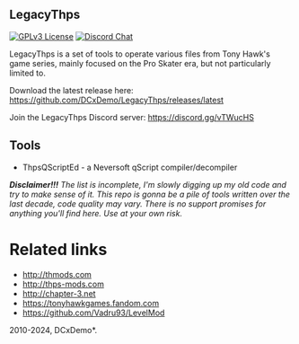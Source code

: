 ## LegacyThps

[![GPLv3 License](https://img.shields.io/badge/License-GPL%20v3-green.svg)](https://opensource.org/licenses/GPL-3.0)
[![Discord Chat](https://img.shields.io/discord/527135227546435584.svg)](https://discord.gg/vTWucHS)

LegacyThps is a set of tools to operate various files from Tony Hawk's game series, mainly focused on the Pro Skater era, but not particularly limited to.

Download the latest release here: https://github.com/DCxDemo/LegacyThps/releases/latest

Join the LegacyThps Discord server: https://discord.gg/vTWucHS

## Tools

* ThpsQScriptEd - a Neversoft qScript compiler/decompiler

_**Disclaimer!!!** The list is incomplete, I'm slowly digging up my old code and try to make sense of it. This repo is gonna be a pile of tools written over the last decade, code quality may vary. There is no support promises for anything you'll find here. Use at your own risk._

# Related links
* http://thmods.com
* http://thps-mods.com
* http://chapter-3.net
* https://tonyhawkgames.fandom.com
* https://github.com/Vadru93/LevelMod

2010-2024, DCxDemo*.
